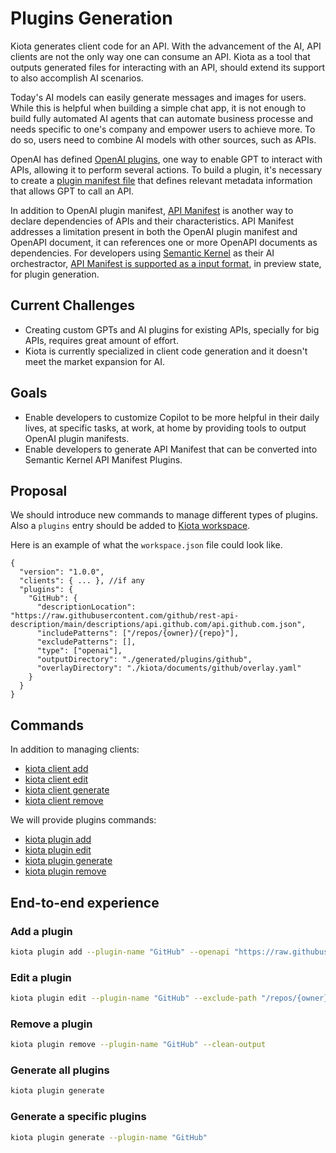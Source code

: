 # Plugins Generation

Kiota generates client code for an API. With the advancement of the AI, API clients are not the only way one can consume an API. Kiota as a tool that outputs generated files for interacting with an API, should extend its support to also accomplish AI scenarios.

Today's AI models can easily generate messages and images for users. While this is helpful when building a simple chat app, it is not enough to build fully automated AI agents that can automate business processe and needs specific to one's company and empower users to achieve more. To do so, users need to combine AI models with other sources, such as APIs.

OpenAI has defined [OpenAI plugins](https://platform.openai.com/docs/plugins/introduction), one way to enable GPT to interact with APIs, allowing it to perform several actions. To build a plugin, it's necessary to create a [plugin manifest file](https://platform.openai.com/docs/plugins/getting-started/plugin-manifest) that defines relevant metadata information that allows GPT to call an API.

In addition to OpenAI plugin manifest, [API Manifest](https://www.ietf.org/archive/id/draft-miller-api-manifest-01.html) is another way to declare dependencies of APIs and their characteristics. API Manifest addresses a limitation present in both the OpenAI plugin manifest and OpenAPI document, it can references one or more OpenAPI documents as dependencies.
For developers using [Semantic Kernel](
https://learn.microsoft.com/en-us/semantic-kernel/overview/) as their AI orchestractor, [API Manifest is supported as a input format](https://github.com/microsoft/semantic-kernel/pull/4961), in preview state, for plugin generation.


## Current Challenges

- Creating custom GPTs and AI plugins for existing APIs, specially for big APIs, requires great amount of effort.
- Kiota is currently specialized in client code generation and it doesn't meet the market expansion for AI.

## Goals

- Enable developers to customize Copilot to be more helpful in their daily lives, at specific tasks, at work, at home by providing tools to output OpenAI plugin manifests. 
- Enable developers to generate API Manifest that can be converted into Semantic Kernel API Manifest Plugins. 

## Proposal

We should introduce new commands to manage different types of plugins. Also a `plugins` entry should be added to [Kiota workspace](kiota-workspace.md).

Here is an example of what the `workspace.json` file could look like.

```jsonc
{
  "version": "1.0.0",
  "clients": { ... }, //if any
  "plugins": {
    "GitHub": {
      "descriptionLocation": "https://raw.githubusercontent.com/github/rest-api-description/main/descriptions/api.github.com/api.github.com.json",
      "includePatterns": ["/repos/{owner}/{repo}"],
      "excludePatterns": [],
      "type": ["openai"],
      "outputDirectory": "./generated/plugins/github",
      "overlayDirectory": "./kiota/documents/github/overlay.yaml"
    }
  }
}
```

## Commands

In addition to managing clients:
* [kiota client add](../cli/client-add.md)
* [kiota client edit](../cli/client-edit.md)
* [kiota client generate](../cli/client-generate.md)
* [kiota client remove](../cli/client-remove.md)

We will provide plugins commands:
* [kiota plugin add](../cli/plugin-add.md)
* [kiota plugin edit](../cli/plugin-edit.md)
* [kiota plugin generate](../cli/plugin-generate.md)
* [kiota plugin remove](../cli/plugin-remove.md)


## End-to-end experience

### Add a plugin

```bash
kiota plugin add --plugin-name "GitHub" --openapi "https://raw.githubusercontent.com/github/rest-api-description/main/descriptions/api.github.com/api.github.com.json" --include-path "/repos/{owner}/{repo}" --type openai --output "./generated/plugins/github"
```

### Edit a plugin

```bash
kiota plugin edit --plugin-name "GitHub" --exclude-path "/repos/{owner}/{repo}#DELETE"
```

### Remove a plugin

```bash
kiota plugin remove --plugin-name "GitHub" --clean-output
```

### Generate all plugins

```bash
kiota plugin generate
```

### Generate a specific plugins

```bash
kiota plugin generate --plugin-name "GitHub"
```
